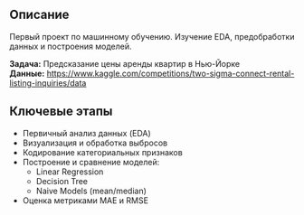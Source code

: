 ## Описание
Первый проект по машинному обучению. Изучение EDA, предобработки данных и построения моделей.

**Задача:** Предсказание цены аренды квартир в Нью-Йорке  
**Данные:** https://www.kaggle.com/competitions/two-sigma-connect-rental-listing-inquiries/data

## Ключевые этапы
- Первичный анализ данных (EDA)
- Визуализация и обработка выбросов
- Кодирование категориальных признаков
- Построение и сравнение моделей:
  - Linear Regression
  - Decision Tree
  - Naive Models (mean/median)
- Оценка метриками MAE и RMSE
